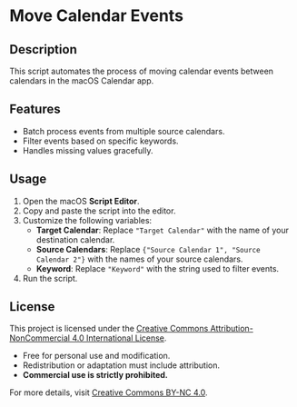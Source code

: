 # Move Calendar Events

## Description
This script automates the process of moving calendar events between calendars in the macOS Calendar app.

## Features
- Batch process events from multiple source calendars.
- Filter events based on specific keywords.
- Handles missing values gracefully.

## Usage
1. Open the macOS **Script Editor**.
2. Copy and paste the script into the editor.
3. Customize the following variables:
   - **Target Calendar**: Replace `"Target Calendar"` with the name of your destination calendar.
   - **Source Calendars**: Replace `{"Source Calendar 1", "Source Calendar 2"}` with the names of your source calendars.
   - **Keyword**: Replace `"Keyword"` with the string used to filter events.
4. Run the script.

## License
This project is licensed under the [Creative Commons Attribution-NonCommercial 4.0 International License](LICENSE).
- Free for personal use and modification.
- Redistribution or adaptation must include attribution.
- **Commercial use is strictly prohibited.**

For more details, visit [Creative Commons BY-NC 4.0](https://creativecommons.org/licenses/by-nc/4.0/).
